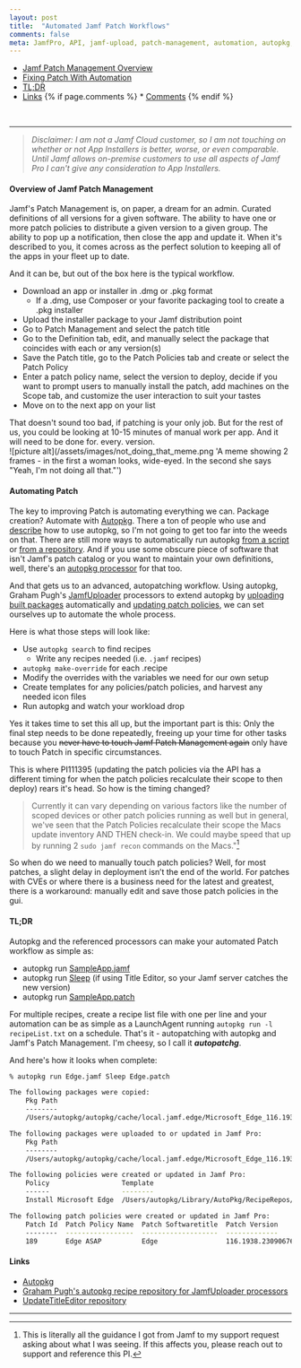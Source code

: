 ```yaml
---
layout: post
title:  "Automated Jamf Patch Workflows"
comments: false
meta: JamfPro, API, jamf-upload, patch-management, automation, autopkg, autopkg processors, autopkg recipes
---
```


* [Jamf Patch Management Overview](#overview-of-jamf-patch-management)
* [Fixing Patch With Automation](#automating-patch)
* [TL;DR](#tldr)
* [Links](#links)
{% if page.comments %} * [Comments](#Comments) {% endif %}
<br>
<hr>

> _Disclaimer: I am not a Jamf Cloud customer, so I am not touching on whether or not App Installers is better, worse, or even comparable.<br>Until Jamf allows on-premise customers to use all aspects of Jamf Pro I can't give any consideration to App Installers._


#### **Overview of Jamf Patch Management**

Jamf's Patch Management is, on paper, a dream for an admin. Curated definitions of all versions for a given software. The ability to have one or more patch policies to distribute a given version to a given group. The ability to pop up a notification, then close the app and update it. When it's described to you, it comes across as the perfect solution to keeping all of the apps in your fleet up to date.

And it can be, but out of the box here is the typical workflow.
- Download an app or installer in .dmg or .pkg format
  - If a .dmg, use Composer or your favorite packaging tool to create a .pkg installer
- Upload the installer package to your Jamf distribution point
- Go to Patch Management and select the patch title
- Go to the Definition tab, edit, and manually select the package that coincides with each or any version(s)
- Save the Patch title, go to the Patch Policies tab and create or select the Patch Policy
- Enter a patch policy name, select the version to deploy, decide if you want to prompt users to manually install the patch, add machines on the Scope tab, and customize the user interaction to suit your tastes
- Move on to the next app on your list

That doesn't sound too bad, if patching is your only job. But for the rest of us, you could be looking at 10-15 minutes of manual work per app. And it will need to be done for. every. version.<br>
![picture alt](/assets/images/not_doing_that_meme.png 'A meme showing 2 frames - in the first a woman looks, wide-eyed. In the second she says "Yeah, I'm not doing all that."')

#### **Automating Patch**

The key to improving Patch is automating everything we can. Package creation? Automate with [Autopkg](https://github.com/autopkg/autopkg). There a ton of people who use and [describe](https://amsys.co.uk/introduction-autopkg-2) how to use autopkg, so I'm not going to get too far into the weeds on that. There are still more ways to automatically run autopkg [from a script](https://derflounder.wordpress.com/category/autopkg-conductor/) or [from a repository](https://grahamrpugh.com/2020/07/10/gitlab-runner-and-autopkg.html). And if you use some obscure piece of software that isn't Jamf's patch catalog or you want to maintain your own definitions, well, there's an [autopkg processor](https://github.com/lazymacadmin/UpdateTitleEditor/blob/main/Processor/UpdateTitleEditor.py) for that too.

And that gets us to an advanced, autopatching workflow. Using autopkg, Graham Pugh's [JamfUploader](https://github.com/autopkg/grahampugh-recipes/tree/main/JamfUploaderProcessors) processors to extend autopkg by [uploading built packages](https://github.com/autopkg/grahampugh-recipes/blob/main/JamfUploaderProcessors/JamfPackageUploader.py) automatically and [updating patch policies](https://github.com/autopkg/grahampugh-recipes/blob/main/JamfUploaderProcessors/JamfPatchUploader.py), we can set ourselves up to automate the whole process.

Here is what those steps will look like:
- Use `autopkg search` to find recipes
  - Write any recipes needed (i.e. `.jamf` recipes)
- `autopkg make-override` for each .recipe
- Modify the overrides with the variables we need for our own setup
- Create templates for any policies/patch policies, and harvest any needed icon files
- Run autopkg and watch your workload drop

Yes it takes time to set this all up, but the important part is this: Only the final step needs to be done repeatedly, freeing up your time for other tasks because you ~~never have to touch Jamf Patch Management again~~ only have to touch Patch in specific circumstances.

This is where PI111395 (updating the patch policies via the API has a different timing for when the patch policies recalculate their scope to then deploy) rears it's head. So how is the timing changed? 
> Currently it can vary depending on various factors like the number of scoped devices or other patch policies running as well but in general, we've seen that the Patch Policies recalculate their scope the Macs update inventory AND THEN check-in. We could maybe speed that up by running  2 `sudo jamf recon` commands on the Macs."[^1]

So when do we need to manually touch patch policies? Well, for most patches, a slight delay in deployment isn’t the end of the world. For patches with CVEs or where there is a business need for the latest and greatest, there is a workaround: manually edit and save those patch policies in the gui.

#### **TL;DR**

Autopkg and the referenced processors can make your automated Patch workflow as simple as:
- autopkg run [SampleApp.jamf](https://github.com/lazymacadmin/UpdateTitleEditor/blob/main/AutopatchSampleRecipes/SampleApp.jamf.recipe.yaml)
- autopkg run [Sleep](https://github.com/onecheapgeek/UpdateTitleEditor/blob/main/AutopatchSampleRecipes/Sleep.recipe.yaml) (if using Title Editor, so your Jamf server catches the new version)
- autopkg run [SampleApp.patch](https://github.com/lazymacadmin/UpdateTitleEditor/blob/main/AutopatchSampleRecipes/SampleApp.patch.recipe.yaml)

For multiple recipes, create a recipe list file with one per line and your automation can be as simple as a LaunchAgent running `autopkg run -l recipeList.txt` on a schedule. That's it - autopatching with autopkg and Jamf's Patch Management. I'm cheesy, so I call it **_autopatchg_**.

And here's how it looks when complete:
```zsh
% autopkg run Edge.jamf Sleep Edge.patch 

The following packages were copied:
    Pkg Path                                                                                      
    --------                                                                                      
    /Users/autopkg/autopkg/cache/local.jamf.edge/Microsoft_Edge_116.1938.23090676.pkg  

The following packages were uploaded to or updated in Jamf Pro:
    Pkg Path                                                                           Pkg Name                              Version    
    --------                                                                           --------                              -------    
    /Users/autopkg/autopkg/cache/local.jamf.edge/Microsoft_Edge_116.1938.23090676.pkg  Microsoft_Edge_116.1938.23090676.pkg  116.1938.23090676            

The following policies were created or updated in Jamf Pro:
    Policy                  Template                                                                   Icon      
    ------                  --------                                                                   ----      
    Install Microsoft Edge  /Users/autopkg/Library/AutoPkg/RecipeRepos/recipes/JamfPolicyTemplate.xml  edge.png  

The following patch policies were created or updated in Jamf Pro:
    Patch Id  Patch Policy Name  Patch Softwaretitle  Patch Version      
    --------  -----------------  -------------------  -------------      
    189       Edge ASAP          Edge                 116.1938.23090676  
```
#### **Links**
- [Autopkg](https://github.com/autopkg/autopkg)
- [Graham Pugh's autopkg recipe repository for JamfUploader processors](https://github.com/autopkg/grahampugh-recipes/tree/main)
- [UpdateTitleEditor repository](https://github.com/lazymacadmin/UpdateTitleEditor)

----
[^1]: This is literally all the guidance I got from Jamf to my support request asking about what I was seeing. If this affects you, please reach out to support and reference this PI.
